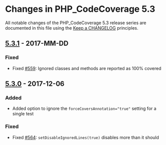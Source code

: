 # Changes in PHP_CodeCoverage 5.3

All notable changes of the PHP_CodeCoverage 5.3 release series are documented in this file using the [Keep a CHANGELOG](http://keepachangelog.com/) principles.

## [5.3.1] - 2017-MM-DD

### Fixed

* Fixed [#559](https://github.com/sebastianbergmann/php-code-coverage/issues/559): Ignored classes and methods are reported as 100% covered

## [5.3.0] - 2017-12-06

### Added

* Added option to ignore the `forceCoversAnnotation="true"` setting for a single test

### Fixed

* Fixed [#564](https://github.com/sebastianbergmann/php-code-coverage/issues/564): `setDisableIgnoredLines(true)` disables more than it should

[5.3.1]: https://github.com/sebastianbergmann/php-code-coverage/compare/5.3.0...5.3.1
[5.3.0]: https://github.com/sebastianbergmann/php-code-coverage/compare/5.2...5.3.0

